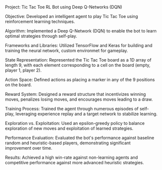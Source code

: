 


Project: Tic Tac Toe RL Bot using Deep Q-Networks (DQN)

Objective: Developed an intelligent agent to play Tic Tac Toe using reinforcement learning techniques.

Algorithm: Implemented a Deep Q-Network (DQN) to enable the bot to learn optimal strategies through self-play.

Frameworks and Libraries: Utilized TensorFlow and Keras for building and training the neural network, custom environmet for gameplay.

State Representation: Represented the Tic Tac Toe board as a 1D array of length 9, with each element corresponding to a cell on the board (empty, player 1, player 2).

Action Space: Defined actions as placing a marker in any of the 9 positions on the board.

Reward System: Designed a reward structure that incentivizes winning moves, penalizes losing moves, and encourages moves leading to a draw.

Training Process: Trained the agent through numerous episodes of self-play, leveraging experience replay and a target network to stabilize learning.

Exploration vs. Exploitation: Used an epsilon-greedy policy to balance exploration of new moves and exploitation of learned strategies.

Performance Evaluation: Evaluated the bot's performance against baseline random and heuristic-based players, demonstrating significant improvement over time.

Results: Achieved a high win-rate against non-learning agents and competitive performance against more advanced heuristic strategies.




